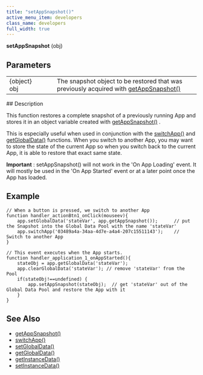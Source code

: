 ```yaml
---
title: "setAppSnapshot()"
active_menu_item: developers
class_name: developers
full_width: true
---
```



**setAppSnapshot** (obj)

## Parameters

<table>
<tr>
<td width="134">
{object} obj

</td>
<td width="20">
</td>
<td width="750">
  The snapshot object to be restored that was previously acquired with <a href="/developers/user-guide/scripting-apis/client-api/app-functions/getappsnapshot">getAppSnapshot()</a>

</td>
</tr>
</table>
## Description

This function restores a complete snapshot of a previously running App and stores it in an object variable created with [getAppSnapshot()](/developers/user-guide/scripting-apis/client-api/app-functions/getappsnapshot) .

This is especially useful when used in conjunction with the [switchApp()](/developers/user-guide/scripting-apis/client-api/app-functions/switchapp) and [getGlobalData()](/developers/user-guide/scripting-apis/client-api/global-data-pool-functions/getglobaldata) functions. When you switch to another App, you may want to store the state of the current App so when you switch back to the current App, it is able to restore that exact same state.

**Important** : setAppSnapshot() will not work in the 'On App Loading' event. It will mostly be used in the 'On App Started' event or at a later point once the App has loaded.

## Example

    // When a button is pressed, we switch to another App
    function handler_actionBtn1_onClick(mouseev){
        app.setGlobalData('stateVar', app.getAppSnapshot());      // put the Snapshot into the Global Data Pool with the name 'stateVar'
        app.switchApp('03489a4a-34aa-4d7e-a4a4-207c15511143');    // Switch to another App
    }
     
    // This event executes when the App starts. 
    function handler_application_1_onAppStarted(){
        stateObj = app.getGlobalData('stateVar');
        app.clearGlobalData('stateVar'); // remove 'stateVar' from the Pool
        if(stateObj!==undefined) {
            app.setAppSnapshot(stateObj);  // get 'stateVar' out of the Global Data Pool and restore the App with it
        }
    }
     
   

## See Also

 - [getAppSnapshot()](/developers/user-guide/scripting-apis/client-api/app-functions/getappsnapshot)
 - [switchApp()](/developers/user-guide/scripting-apis/client-api/app-functions/switchapp)
 - [setGlobalData()](/developers/user-guide/scripting-apis/client-api/global-data-pool-functions/setglobaldata)
 - [getGlobalData()](/developers/user-guide/scripting-apis/client-api/global-data-pool-functions/getglobaldata)
 - [getInstanceData()](/developers/user-guide/scripting-apis/client-api/instance-data-functions/getinstancedata)
 - [setInstanceData()](/developers/user-guide/scripting-apis/client-api/instance-data-functions/setinstancedata)

